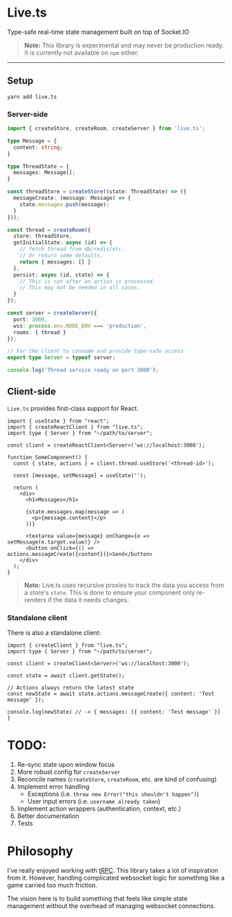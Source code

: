 # Live.ts

Type-safe real-time state management built on top of Socket.IO

> **Note:**
> This library is experimental and may never be production ready.
> It is currently not available on `npm` either.

---

## Setup

`yarn add live.ts`

### Server-side

```ts
import { createStore, createRoom, createServer } from 'live.ts';

type Message = {
  content: string;
}

type ThreadState = {
  messages: Message[];
}

const threadStore = createStore((state: ThreadState) => ({
  messageCreate: (message: Message) => {
    state.messages.push(message);
  }
}));

const thread = createRoom({
  store: threadStore,
  getInitialState: async (id) => {
    // fetch thread from db/redis/etc.
    // Or return some defaults.
    return { messages: [] }
  },
  persist: async (id, state) => {
    // This is ran after an action is processed.
    // This may not be needed in all cases.
  }
});

const server = createServer({
  port: 3000,
  wss: process.env.NODE_ENV === 'production',
  rooms: { thread }
});

// For the client to consume and provide type-safe access
export type Server = typeof server;

console.log('Thread service ready on port 3000');
```

## Client-side 

`Live.ts` provides first-class support for React.

```tsx
import { useState } from "react";
import { createReactClient } from "live.ts";
import type { Server } from "~/path/to/server";

const client = createReactClient<Server>('ws://localhost:3000');

function SomeComponent() {
  const { state, actions } = client.thread.useStore('<thread-id>');

  const [message, setMessage] = useState('');

  return (
    <div>
      <h1>Messages</h1>

      {state.messages.map(message => (
        <p>{message.content}</p>
      ))}

      <textarea value={message} onChange={e => setMessage(e.target.value)} />
      <button onClick={() => actions.messageCreate({content})}>Send</button>
    </div>
  );
}
```

> **Note:** Live.ts uses recursive proxies to track the data you access from a store's `state`. 
> This is done to ensure your component only re-renders if the data it needs changes.

### Standalone client

There is also a standalone client:

```tsx
import { createClient } from "live.ts";
import type { Server } from "~/path/to/server";

const client = createClient<Server>('ws://localhost:3000');

const state = await client.getState();

// Actions always return the latest state
const newState = await state.actions.messageCreate({ content: 'Test message' });

console.log(newState) // -> { messages: [{ content: 'Test message' }] }
```

# TODO:

1. Re-sync state upon window focus
2. More robust config for `createServer`
3. Reconcile names (`createStore`, `createRoom`, etc. are kind of confusing)
4. Implement error handling
   - Exceptions (i.e. `throw new Error("this shouldn't happen")`)
   - User input errors (i.e. `username already taken`)
5. Implement action wrappers (authentication, context, etc.)
6. Better documentation
7. Tests

# Philosophy

I've really enjoyed working with [tRPC](https://trpc.io/). This library takes a lot of inspiration from it. However,
handling complicated websocket logic for something like a game carried too much friction.

The vision here is to build something that feels like simple state management without the overhead of managing websocket
connections.